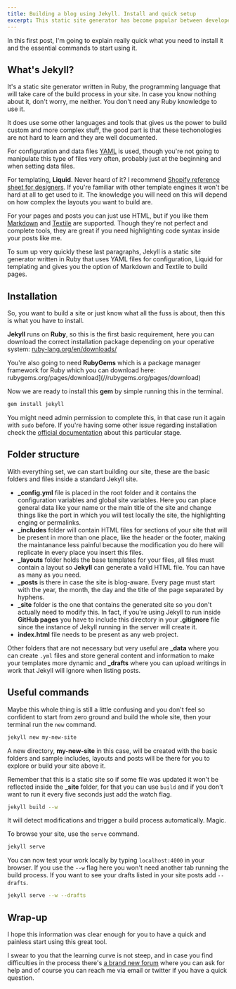 ```yaml
---
title: Building a blog using Jekyll. Install and quick setup
excerpt: This static site generator has become popular between developers because of its simplicity and the fact that runs in GitHub pages, a place in the web we the developers feel confortable working in.
---
```


In this first post, I'm going to explain really quick what you need to install it and the essential commands to start using it.

## What's Jekyll?

It's a static site generator written in Ruby, the programming language that will take care of the build process in your site. In case you know nothing about it, don't worry, me neither. You don't need any Ruby knowledge to use it.

It does use some other languages and tools that gives us the power to build custom and more complex stuff, the good part is that these techonologies are not hard to learn and they are well documented.

For configuration and data files [YAML](wikipedia.org/wiki/YAML) is used, though you're not going to manipulate this type of files very often, probably just at the beginning and when setting data files.

For templating, **Liquid**. Never heard of it? I recommend [Shopify reference sheet for designers](//github.com/Shopify/liquid/wiki/Liquid-for-Designers/). If you're familiar with other template engines it won't be hard at all to get used to it. The knowledge you will need on this will depend on how complex the layouts you want to build are.

For your pages and posts you can just use HTML, but if you like them [Markdown](//guides.github.com/features/mastering-markdown/) and [Textile](//gist.github.com/LeRoove/1536449) are supported. Though they're not perfect and complete tools, they are great if you need highlighting code syntax inside your posts like me.

To sum up very quickly these last paragraphs, Jekyll is a static site generator written in Ruby that uses YAML files for configuration, Liquid for templating and gives you the option of Markdown and Textile to build pages.

## Installation

So, you want to build a site or just know what all the fuss is about, then this is what you have to install.

**Jekyll** runs on **Ruby**, so this is the first basic requirement, here you can download the correct installation package depending on your operative system: [ruby-lang.org/en/downloads/](//www.ruby-lang.org/en/downloads/)

You're also going to need **RubyGems** which is a package manager framework for Ruby which you can download here: rubygems.org/pages/download](//rubygems.org/pages/download)

Now we are ready to install this **gem** by simple running this in the terminal.

```bash
gem install jekyll
```

You might need admin permission to complete this, in that case run it again with `sudo` before. If you're having some other issue regarding installation check the [official documentation](//jekyllrb.com/docs/installation/) about this particular stage.

## Folder structure

With everything set, we can start building our site, these are the basic folders and files inside a standard Jekyll site.

- **\_config.yml** file is placed in the root folder and it contains the configuration variables and global site variables. Here you can place general data like your name or the main title of the site and change things like the port in which you will test locally the site, the highlighting enging or permalinks.
- **\_includes** folder will contain HTML files for sections of your site that will be present in more than one place, like the header or the footer, making the maintanance less painful because the modification you do here will replicate in every place you insert this files.
- **\_layouts** folder holds the base templates for your files, all files must contain a layout so **Jekyll** can generate a valid HTML file. You can have as many as you need.
- **\_posts** is there in case the site is blog-aware. Every page must start with the year, the month, the day and the title of the page separated by hyphens.
- **\_site** folder is the one that contains the generated site so you don't actually need to modify this. In fact, if you're using Jekyll to run inside **GitHub pages** you have to include this directory in your **.gitignore** file since the instance of Jekyll running in the server will create it.
- **index.html** file needs to be present as any web project.

Other folders that are not necessary but very useful are **\_data** where you can create `.yml` files and store general content and information to make your templates more dynamic and **\_drafts** where you can upload writings in work that Jekyll will ignore when listing posts.

## Useful commands

Maybe this whole thing is still a little confusing and you don't feel so confident to start from zero ground and build the whole site, then your terminal run the `new` command.

```bash
jekyll new my-new-site
```

A new directory, **my-new-site** in this case, will be created with the basic folders and sample includes, layouts and posts will be there for you to explore or build your site above it.

Remember that this is a static site so if some file was updated it won't be reflected inside the **\_site** folder, for that you can use `build` and if you don't want to run it every five seconds just add the watch flag.

```bash
jekyll build --w
```

It will detect modifications and trigger a build process automatically. Magic.

To browse your site, use the `serve` command.

```bash
jekyll serve
```

You can now test your work locally by typing `localhost:4000` in your browser. If you use the `--w` flag here you won't need another tab running the build process. If you want to see your drafts listed in your site posts add `--drafts`.

```bash
jekyll serve --w --drafts
```

## Wrap-up

I hope this information was clear enough for you to have a quick and painless start using this great tool.

I swear to you that the learning curve is not steep, and in case you find difficulties in the process there's [a brand new forum](//talk.jekyllrb.com/) where you can ask for help and of course you can reach me via email or twitter if you have a quick question.
